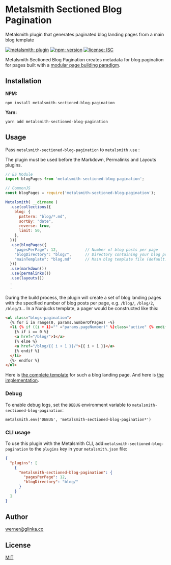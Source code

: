 # Metalsmith Sectioned Blog Pagination

Metalsmith plugin that generates paginated blog landing pages from a main blog template

[![metalsmith: plugin][metalsmith-badge]][metalsmith-url]
[![npm: version][npm-badge]][npm-url]
[![license: ISC][license-badge]][license-url]

Metalsmith Sectioned Blog Pagination creates metadata for blog pagination for pages built with a [modular page building paradigm](https://metalsmith-components.netlify.app/).

## Installation

**NPM:**

```
npm install metalsmith-sectioned-blog-pagination
```

**Yarn:**

```
yarn add metalsmith-sectioned-blog-pagination
```

## Usage

Pass `metalsmith-sectioned-blog-pagination` to `metalsmith.use` :

The plugin must be used before the Markdown, Permalinks and Layouts plugins.

```js
// ES Module
import blogPages from 'metalsmith-sectioned-blog-pagination';

// CommonJS
const blogPages = require('metalsmith-sectioned-blog-pagination');

Metalsmith( __dirname )
  .use(collections({
    blog: {
      pattern: "blog/*.md",
      sortBy: "date",
      reverse: true,
      limit: 50,
    },
  }))
  .use(blogPages({
    "pagesPerPage": 12,            // Number of blog posts per page
    "blogDirectory": "blog/",      // Directory containing your blog posts
    "mainTemplate": "blog.md"      // Main blog template file (default: "blog.md")
  }))
  .use(markdown())
  .use(permalinks())
  .use(layouts())
  .
  .
```

During the build process, the plugin will create a set of blog landing pages with the specified number of blog posts per page, e.g. `/blog/`, `/blog/2`, `/blog/3`... In a Nunjucks template, a pager would be constructed like this:

```html
<ul class="blogs-pagination">
  {% for i in range(0, params.numberOfPages) -%}
  <li {% if ((i + 1)="" ="params.pageNumber)" %}class="active" {% endif %}>
    {% if i == 0 %}
    <a href="/blog/">1</a>
    {% else %}
    <a href="/blog/{{ i + 1 }}/">{{ i + 1 }}</a>
    {% endif %}
  </li>
  {%- endfor %}
</ul>
```

Here is [the complete template](https://github.com/wernerglinka/glinka.dev.2024/blob/main/templates/blocks/all-blogs.njk) for such a blog landing page. And here is [the implementation](https://www.glinka.co/blog/).

### Debug

To enable debug logs, set the `DEBUG` environment variable to `metalsmith-sectioned-blog-pagination`:

```
metalsmith.env('DEBUG', 'metalsmith-sectioned-blog-pagination*')
```

### CLI usage

To use this plugin with the Metalsmith CLI, add `metalsmith-sectioned-blog-pagination` to the `plugins` key in your `metalsmith.json` file:

```json
{
  "plugins": [
    {
      "metalsmith-sectioned-blog-pagination": {
        "pagesPerPage": 12,
        "blogDirectory": "blog/"
      }
    }
  ]
}
```

## Author

[werner@glinka.co](https://github.com/wernerglinka)

## License

[MIT](LICENSE)

[npm-badge]: https://img.shields.io/npm/v/metalsmith-sectioned-blog-pagination.svg
[npm-url]: https://www.npmjs.com/package/metalsmith-sectioned-blog-pagination
[metalsmith-badge]: https://img.shields.io/badge/metalsmith-plugin-green.svg?longCache=true
[metalsmith-url]: https://metalsmith.io
[license-badge]: https://img.shields.io/github/license/wernerglinka/metalsmith-sectioned-blog-pagination
[license-url]: LICENSE
